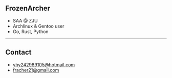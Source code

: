 ## FrozenArcher

* SAA @ ZJU
* Archlinux & Gentoo user
* Go, Rust, Python

***

## Contact

- yhy242989105@hotmail.com
- fracher21@gmail.com
